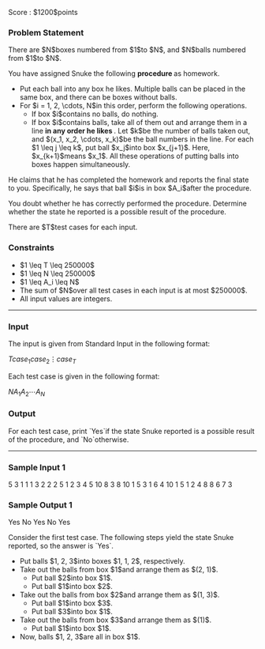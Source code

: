 
<div>

<span>

<span>

<p>
Score : $1200$points
</p>

<div>

<section>

### **Problem Statement**

<p>
There are $N$boxes numbered from $1$to $N$, and $N$balls numbered from $1$to $N$.
</p>

<p>
You have assigned Snuke the following 
<strong>
procedure
</strong>
as homework.
</p>

<ul>

<li>
Put each ball into any box he likes. Multiple balls can be placed in the same box, and there can be boxes without balls.
</li>

<li>
For $i = 1, 2, \cdots, N$in this order, perform the following operations.
<ul>

<li>
If box $i$contains no balls, do nothing.
</li>

<li>
If box $i$contains balls, take all of them out and arrange them in a line 
<strong>
in any order he likes
</strong>
. Let $k$be the number of balls taken out, and $(x_1, x_2, \cdots, x_k)$be the ball numbers in the line. For each $1 \leq j \leq k$, put ball $x_j$into box $x_{j+1}$. Here, $x_{k+1}$means $x_1$. All these operations of putting balls into boxes happen simultaneously.
</li>

</ul>

</li>

</ul>

<p>
He claims that he has completed the homework and reports the final state to you.
Specifically, he says that ball $i$is in box $A_i$after the procedure.
</p>

<p>
You doubt whether he has correctly performed the procedure.
Determine whether the state he reported is a possible result of the procedure.
</p>

<p>
There are $T$test cases for each input.
</p>

</section>

</div>

<div>

<section>

### **Constraints**

<ul>

<li>
$1 \leq T \leq 250000$
</li>

<li>
$1 \leq N \leq 250000$
</li>

<li>
$1 \leq A_i \leq N$
</li>

<li>
The sum of $N$over all test cases in each input is at most $250000$.
</li>

<li>
All input values are integers.
</li>

</ul>

</section>

</div>

---

<div>

<div>

<section>

### **Input**

<p>
The input is given from Standard Input in the following format:
</p>

<div>

$T$$case_1$$case_2$$\vdots$$case_T$
</div>

<p>
Each test case is given in the following format:
</p>

<div>

$N$$A_1$$A_2$$\cdots$$A_N$
</div>

</section>

</div>

<div>

<section>

### **Output**

<p>
For each test case, print `Yes`if the state Snuke reported is a possible result of the procedure, and `No`otherwise.
</p>

</section>

</div>

</div>

---

<div>

<section>

### **Sample Input 1**

<div>

5
3
1 1 1
3
2 2 2
5
1 2 3 4 5
10
8 3 8 10 1 5 3 1 6 4
10
1 5 1 2 4 8 8 6 7 3

</div>

</section>

</div>

<div>

<section>

### **Sample Output 1**

<div>

Yes
No
Yes
No
Yes

</div>

<p>
Consider the first test case.
The following steps yield the state Snuke reported, so the answer is `Yes`.
</p>

<ul>

<li>
Put balls $1, 2, 3$into boxes $1, 1, 2$, respectively.
</li>

<li>
Take out the balls from box $1$and arrange them as $(2, 1)$.
<ul>

<li>
Put ball $2$into box $1$.
</li>

<li>
Put ball $1$into box $2$.
</li>

</ul>

</li>

<li>
Take out the balls from box $2$and arrange them as $(1, 3)$.
<ul>

<li>
Put ball $1$into box $3$.
</li>

<li>
Put ball $3$into box $1$.
</li>

</ul>

</li>

<li>
Take out the balls from box $3$and arrange them as $(1)$.
<ul>

<li>
Put ball $1$into box $1$.
</li>

</ul>

</li>

<li>
Now, balls $1, 2, 3$are all in box $1$.
</li>

</ul>

</section>

</div>

</span>

</span>

</div>
